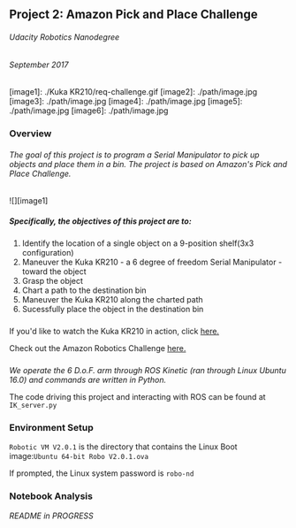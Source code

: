 ## Project 2: Amazon Pick and Place Challenge
###### Udacity Robotics Nanodegree
###### September 2017


[//]: # (Image References)

[image1]: ./Kuka KR210/req-challenge.gif
[image2]: ./path/image.jpg
[image3]: ./path/image.jpg
[image4]: ./path/image.jpg
[image5]: ./path/image.jpg
[image6]: ./path/image.jpg

###
###
###

### Overview

###### The goal of this project is to program a Serial Manipulator to pick up objects and place them in a bin. The project is based on Amazon's Pick and Place Challenge.

![][image1]

##### Specifically, the objectives of this project are to:

1. Identify the location of a single object on a 9-position shelf(3x3 configuration)
2. Maneuver the Kuka KR210 - a 6 degree of freedom Serial Manipulator - toward the object
3. Grasp the object
4. Chart a path to the destination bin
5. Maneuver the Kuka KR210 along the charted path
6. Sucessfully place the object in the destination bin

###

If you'd like to watch the Kuka KR210 in action, click [here.](https://youtu.be/rV0lWmJ7uOM)

Check out the Amazon Robotics Challenge [here.](https://youtu.be/yVIRLao1E28)

###

###

*We operate the 6 D.o.F. arm through ROS Kinetic (ran through Linux Ubuntu 16.0) and commands are written in Python.*

The code driving this project and interacting with ROS can be found at `IK_server.py`


### Environment Setup

`Robotic VM V2.0.1` is the directory that contains the Linux Boot image:`Ubuntu 64-bit Robo V2.0.1.ova`

If prompted, the Linux system password is `robo-nd`




### Notebook Analysis

*README in PROGRESS*

